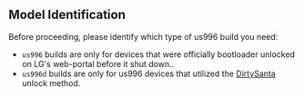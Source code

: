 ## Model Identification

Before proceeding, please identify which type of us996 build you need:
* `us996` builds are only for devices that were officially bootloader unlocked on LG's web-portal before it shut down..
* `us996d` builds are only for us996 devices that utilized the [DirtySanta](https://forum.xda-developers.com/t/ls997-vs995-h910-f800l-dirtysanta-bootloader-unlock-and-root-guide.3519410/) unlock method.
